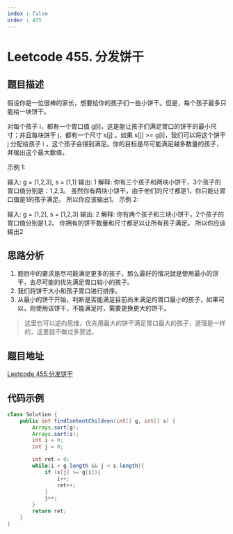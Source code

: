 ```yaml
---
index : false
order : 455
---
```

# Leetcode 455. 分发饼干

## 题目描述
假设你是一位很棒的家长，想要给你的孩子们一些小饼干。但是，每个孩子最多只能给一块饼干。

对每个孩子 i，都有一个胃口值 g[i]，这是能让孩子们满足胃口的饼干的最小尺寸；并且每块饼干 j，都有一个尺寸 s[j] 。如果 s[j] >= g[i]，我们可以将这个饼干 j 分配给孩子 i ，这个孩子会得到满足。你的目标是尽可能满足越多数量的孩子，并输出这个最大数值。

 
示例 1:

输入: g = [1,2,3], s = [1,1]
输出: 1
解释: 
你有三个孩子和两块小饼干，3个孩子的胃口值分别是：1,2,3。
虽然你有两块小饼干，由于他们的尺寸都是1，你只能让胃口值是1的孩子满足。
所以你应该输出1。
示例 2:

输入: g = [1,2], s = [1,2,3]
输出: 2
解释: 
你有两个孩子和三块小饼干，2个孩子的胃口值分别是1,2。
你拥有的饼干数量和尺寸都足以让所有孩子满足。
所以你应该输出2

## 思路分析
1. 题目中的要求是尽可能满足更多的孩子，那么最好的情况就是使用最小的饼干，去尽可能的优先满足胃口较小的孩子。
2. 我们将饼干大小和孩子胃口进行排序。
3. 从最小的饼干开始，判断是否能满足目前尚未满足的胃口最小的孩子，如果可以，则使用该饼干，不能满足时，需要更换更大的饼干。
> 这里也可以逆向思维，优先用最大的饼干满足胃口最大的孩子，道理是一样的，这里就不做过多赘述。

## 题目地址

[Leetcode 455.分发饼干](https://leetcode.cn/problems/assign-cookies/solution/leetcode-455fen-fa-bing-gan-tan-xin-suan-jmzk/)
## 代码示例
```java
class Solution {
    public int findContentChildren(int[] g, int[] s) {
        Arrays.sort(g);
        Arrays.sort(s);
        int i = 0;
        int j = 0;

        int ret = 0;
        while(i < g.length && j < s.length){
            if (s[j] >= g[i]){
                i++;
                ret++;
            }                
            j++;
        }
        return ret;
    }
}
```